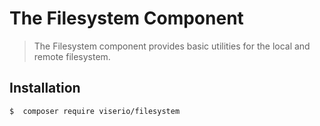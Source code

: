 # The Filesystem Component

> The Filesystem component provides basic utilities for the local and remote filesystem.

## Installation

```bash
$  composer require viserio/filesystem
```
